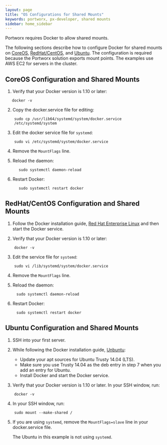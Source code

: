 ```yaml
---
layout: page
title: "OS Configurations for Shared Mounts"
keywords: portworx, px-developer, shared mounts
sidebar: home_sidebar
---
```

Portworx requires Docker to allow shared mounts.

The following sections describe how to configure Docker for shared mounts on [CoreOS](os-config-shared-mounts.html#coreos-configuration-and-shared-mounts), [RedHat/CentOS](os-config-shared-mounts.html#centos-configuration-and-shared-mounts), and [Ubuntu](os-config-shared-mounts.html#ubuntu-configuration-and-shared-mounts). The configuration is required because the Portworx solution exports mount points. The examples use AWS EC2 for servers in the cluster.

## CoreOS Configuration and Shared Mounts

1. Verify that your Docker version is 1.10 or later:
```
   docker -v
```
2. Copy the docker.service file for editing:
```
    sudo cp /usr/lib64/systemd/system/docker.service
    /etc/systemd/system
```
3. Edit the docker service file for `systemd`:
```
    sudo vi /etc/systemd/system/docker.service
```
4. Remove the `MountFlags` line.

5. Reload the daemon:
```
      sudo systemctl daemon-reload
```
6. Restart Docker:
```
      sudo systemctl restart docker
```

## RedHat/CentOS Configuration and Shared Mounts

1. Follow the Docker installation guide, [Red Hat Enterprise Linux](https://docs.docker.com/engine/installation/linux/rhel/) and then start the Docker service.

2. Verify that your Docker version is 1.10 or later:
```
    docker -v
```

3. Edit the service file for `systemd`:
```
    sudo vi /lib/systemd/system/docker.service
```
4. Remove the `MountFlags` line.

5. Reload the daemon:
```
     sudo systemctl daemon-reload
```
6. Restart Docker:
```
     sudo systemctl restart docker
```

## Ubuntu Configuration and Shared Mounts

1. SSH into your first server.
2. While following the Docker installation guide, [Unbuntu](https://docs.docker.com/engine/installation/linux/ubuntulinux/):

    * Update your apt sources for Ubuntu Trusty 14.04 (LTS).
    * Make sure you use Trusty 14.04 as the deb entry in step 7 when you add an entry for Ubuntu.
    * Install Docker and start the Docker service.

3. Verify that your Docker version is 1.10 or later. In your SSH window, run:
```
    docker -v
```
4. In your SSH window, run:
```
    sudo mount --make-shared /
```

5. If you are using `systemd`, remove the `MountFlags=slave` line in your docker.service file.

    The Ubuntu in this example is not using `systemd`.
